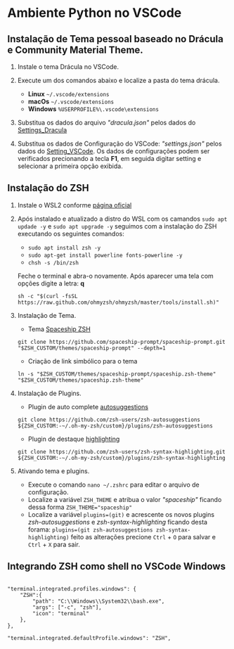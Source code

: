 # Ambiente Python no VSCode

## Instalação de Tema pessoal baseado no Drácula e Community Material Theme.

1. Instale o tema Drácula no VSCode.

2. Execute um dos comandos abaixo e localize a pasta do tema drácula.
    - **Linux** `~/.vscode/extensions`
    - **macOs** `~/.vscode/extensions`
    - **Windows** `%USERPROFILE%\.vscode\extensions`
  
3. Substitua os dados do arquivo *"dracula.json"* pelos dados do [Settings_Dracula](https://github.com/Ailson-Araujo/MyThemeVsCode_ToPython/blob/main/Settings_Dracula.json)

4. Substitua os dados de Configuração do VSCode: *"settings.json"* pelos dados do [Setting_VSCode](https://github.com/Ailson-Araujo/MyThemeVsCode_ToPython/blob/main/Setting_VSCode.json). Os dados de configurações podem ser verificados precionando a tecla **F1**, em seguida digitar setting e selecionar a primeira opção exibida.

## Instalação do ZSH

1. Instale o WSL2 conforme [página oficial](https://docs.microsoft.com/pt-br/windows/wsl/install)
2. Após instalado e atualizado a distro do WSL com os camandos `sudo apt updade -y` e `sudo apt upgrade -y` seguimos com a instalação do ZSH executando os seguintes comandos:
   - `sudo apt install zsh -y`
   - `sudo apt-get install powerline fonts-powerline -y`
   - `chsh -s /bin/zsh`
   
   Feche o terminal e abra-o novamente. Após aparecer uma tela com opções digite a letra: **q**
   
   ```
   sh -c "$(curl -fsSL https://raw.github.com/ohmyzsh/ohmyzsh/master/tools/install.sh)"
   ```
   
3. Instalação de Tema.
   
   - Tema [Spaceship ZSH](https://github.com/spaceship-prompt/spaceship-prompt)
   ```
   git clone https://github.com/spaceship-prompt/spaceship-prompt.git "$ZSH_CUSTOM/themes/spaceship-prompt" --depth=1
   ```
   
   - Criação de link simbólico para o tema
   ```
   ln -s "$ZSH_CUSTOM/themes/spaceship-prompt/spaceship.zsh-theme" "$ZSH_CUSTOM/themes/spaceship.zsh-theme"
   ```
4. Instalação de Plugins.
   
   - Plugin de auto complete [autosuggestions](https://github.com/zsh-users/zsh-autosuggestions/blob/master/INSTALL.md)
   ```
   git clone https://github.com/zsh-users/zsh-autosuggestions ${ZSH_CUSTOM:-~/.oh-my-zsh/custom}/plugins/zsh-autosuggestions
   ```
   
   - Plugin de destaque [highlighting](https://github.com/zsh-users/zsh-syntax-highlighting/blob/master/INSTALL.md)
   ```
   git clone https://github.com/zsh-users/zsh-syntax-highlighting.git ${ZSH_CUSTOM:-~/.oh-my-zsh/custom}/plugins/zsh-syntax-highlighting
   ```
   
5. Ativando tema e plugins.
   - Execute o comando `nano ~/.zshrc` para editar o arquivo de configuração.
   - Localize a variável `ZSH_THEME` e atribua o valor *"spaceship"* ficando dessa forma `ZSH_THEME="spaceship"`
   - Localize a variável `plugins=(git)` e acrescente os novos plugins *zsh-autosuggestions* e *zsh-syntax-highlighting* ficando desta forama: `plugins=(git zsh-autosuggestions zsh-syntax-highlighting)` feito as alterações precione `Ctrl` + `O` para salvar e `Ctrl` + `X` para sair.

## Integrando ZSH como shell no VSCode Windows

```

"terminal.integrated.profiles.windows": {
    "ZSH":{
        "path": "C:\\Windows\\System32\\bash.exe",
        "args": ["-c", "zsh"],
        "icon": "terminal"
    },
},
    
"terminal.integrated.defaultProfile.windows": "ZSH",
```
   
   
